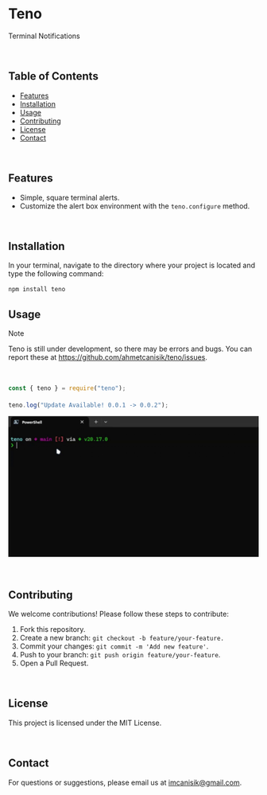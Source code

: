 # Teno

Terminal Notifications

<br>

## Table of Contents
- [Features](#features)
- [Installation](#installation)
- [Usage](#usage)
- [Contributing](#contributing)
- [License](#license)
- [Contact](#contact)

<br>

## Features
- Simple, square terminal alerts.
- Customize the alert box environment with the `teno.configure` method.

<br>

## Installation

In your terminal, navigate to the directory where your project is located and type the following command:
```bash
npm install teno
```

## Usage

> [!NOTE]
> Teno is still under development, so there may be errors and bugs. You can report these at https://github.com/ahmetcanisik/teno/issues.

<br>

```js
const { teno } = require("teno");

teno.log("Update Available! 0.0.1 -> 0.0.2");
```

![Teno Preview](preview.gif)

<br>

## Contributing

We welcome contributions! Please follow these steps to contribute:

1. Fork this repository.
2. Create a new branch: `git checkout -b feature/your-feature.`
3. Commit your changes: `git commit -m 'Add new feature'`.
4. Push to your branch: `git push origin feature/your-feature`.
5. Open a Pull Request.

<br>

## License

This project is licensed under the MIT License.

<br>

## Contact

For questions or suggestions, please email us at <a href="mailto:imcanisik@gmail.com">imcanisik@gmail.com</a>.